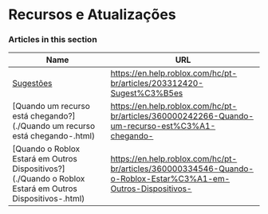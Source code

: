 # Recursos e Atualizações  
### Articles in this section
Name|URL
-|-
[Sugestões](./Sugestões.html) |https://en.help.roblox.com/hc/pt-br/articles/203312420-Sugest%C3%B5es
[Quando um recurso está chegando?](./Quando um recurso está chegando-.html) |https://en.help.roblox.com/hc/pt-br/articles/360000242266-Quando-um-recurso-est%C3%A1-chegando-
[Quando o Roblox Estará em Outros Dispositivos?](./Quando o Roblox Estará em Outros Dispositivos-.html) |https://en.help.roblox.com/hc/pt-br/articles/360000334546-Quando-o-Roblox-Estar%C3%A1-em-Outros-Dispositivos-